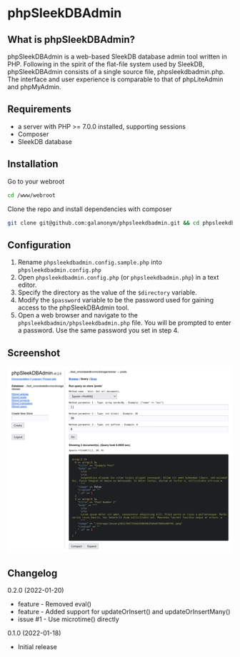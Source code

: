 # phpSleekDBAdmin

## What is phpSleekDBAdmin?

phpSleekDBAdmin is a web-based SleekDB database admin tool written in PHP. Following in the spirit of the flat-file system used by SleekDB, phpSleekDBAdmin consists of a single source file, phpsleekdbadmin.php.  The interface and user experience is comparable to that of phpLiteAdmin and phpMyAdmin.

## Requirements

-   a server with PHP >= 7.0.0 installed, supporting sessions
-   Composer
-   SleekDB database

## Installation

Go to your webroot
```bash
cd /www/webroot
```

Clone the repo and install dependencies with composer
```bash
git clone git@github.com:galanonym/phpsleekdbadmin.git && cd phpsleekdbadmin && composer install
```

## Configuration

1.  Rename `phpsleekdbadmin.config.sample.php` into `phpsleekdbadmin.config.php`
2.  Open `phpsleekdbadmin.config.php` (or `phpsleekdbadmin.php`) in
    a text editor.
3.  Specify the directory as the value of the `$directory` variable.
4.  Modify the `$password` variable to be the password used for gaining access
    to the phpSleekDBAdmin tool.
5.  Open a web browser and navigate to the `phpsleekdbadmin/phpsleekdbadmin.php` file. You will be prompted to enter a password. Use the same password you set in step 4.

## Screenshot

![alt text](https://github.com/galanonym/phpsleekdbadmin/blob/main/screenshot.png?raw=true)

## Changelog

0.2.0 (2022-01-20)
- feature - Removed eval()
- feature - Added support for updateOrInsert() and updateOrInsertMany()
- issue #1 - Use microtime() directly

0.1.0 (2022-01-18)
- Initial release

